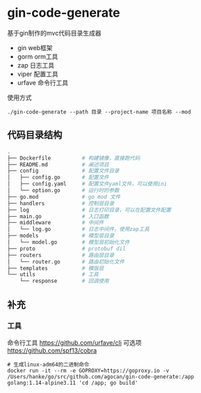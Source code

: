 # gin-code-generate
基于gin制作的mvc代码目录生成器
- gin       web框架
- gorm      orm工具
- zap       日志工具
- viper     配置工具
- urfave    命令行工具

使用方式

```
./gin-code-generate --path 目录 --project-name 项目名称 --mod
```



## 代码目录结构

```bash
.
├── Dockerfile          # 构建镜像，直接跑代码
├── README.md           # 阐述项目
├── config              # 配置文件目录
│   ├── config.go       # 配置文件
│   ├── config.yaml     # 配置文件yaml文件，可以使用ini
│   └── option.go       # 运行时的参数
├── go.mod              # go mod 文件
├── handlers            # 控制层目录
├── log                 # 日志打印目录，可以在配置文件配置
├── main.go             # 入口函数
├── middleware          # 中间件
│   └── log.go          # 日志中间件，使用zap工具
├── models              # 模型层目录
│   └── model.go        # 模型层初始化文件
├── proto               # protobuf dil
├── routers             # 路由层目录
│   └── router.go       # 路由初始化文件
├── templates           # 模版层
└── utils               # 工具
    └── response        # 回调使用

```


## 补充
### 工具

命令行工具  https://github.com/urfave/cli 可选项 https://github.com/spf13/cobra

```
# 生成linux-adm64的二进制命令
docker run -it --rm -e GOPROXY=https://goproxy.io -v /Users/hanke/go/src/github.com/agocan/gin-code-generate:/app golang:1.14-alpine3.11 'cd /app; go build'
```